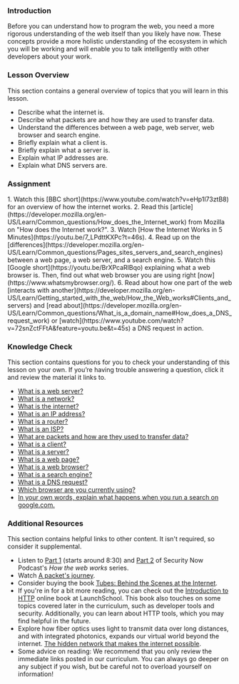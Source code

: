 ### Introduction

Before you can understand how to program the web, you need a more rigorous understanding of the web itself than you likely have now. These concepts provide a more holistic understanding of the ecosystem in which you will be working and will enable you to talk intelligently with other developers about your work.

### Lesson Overview

This section contains a general overview of topics that you will learn in this lesson.

* Describe what the internet is.
* Describe what packets are and how they are used to transfer data.
* Understand the differences between a web page, web server, web browser and search engine.
* Briefly explain what a client is.
* Briefly explain what a server is.
* Explain what IP addresses are.
* Explain what DNS servers are.

### Assignment

<div class="lesson-content__panel" markdown="1">
  1. Watch this [BBC short](https://www.youtube.com/watch?v=eHp1l73ztB8) for an overview of how the internet works.
  2. Read this [article](https://developer.mozilla.org/en-US/Learn/Common_questions/How_does_the_Internet_work) from Mozilla on "How does the Internet work?".
  3. Watch [How the Internet Works in 5 Minutes](https://youtu.be/7_LPdttKXPc?t=46s).
  4. Read up on the [differences](https://developer.mozilla.org/en-US/Learn/Common_questions/Pages_sites_servers_and_search_engines) between a web page, a web server, and a search engine.
  5. Watch this [Google short](https://youtu.be/BrXPcaRlBqo) explaining what a web browser is. Then, find out what web browser you are using right [now](https://www.whatsmybrowser.org/).
  6. Read about how one part of the web [interacts with another](https://developer.mozilla.org/en-US/Learn/Getting_started_with_the_web/How_the_Web_works#Clients_and_servers) and [read about](https://developer.mozilla.org/en-US/Learn/Common_questions/What_is_a_domain_name#How_does_a_DNS_request_work) or [watch](https://www.youtube.com/watch?v=72snZctFFtA&feature=youtu.be&t=45s) a DNS request in action.
</div> 

### Knowledge Check

This section contains questions for you to check your understanding of this lesson on your own. If you’re having trouble answering a question, click it and review the material it links to.

*   [What is a web server?](https://developer.mozilla.org/en-US/docs/Learn/Common_questions/Pages_sites_servers_and_search_engines)
*   [What is a network?](https://developer.mozilla.org/en-US/docs/Learn/Common_questions/How_does_the_Internet_work)
*   [What is the internet?](https://www.youtube.com/watch?v=7_LPdttKXPc&t=46s)
*   [What is an IP address?](https://developer.mozilla.org/en-US/docs/Learn/Common_questions/How_does_the_Internet_work)
*   [What is a router?](https://developer.mozilla.org/en-US/docs/Learn/Common_questions/How_does_the_Internet_work)
*   [What is an ISP?](https://developer.mozilla.org/en-US/docs/Glossary/ISP)
*   [What are packets and how are they used to transfer data?](https://developer.mozilla.org/en-US/docs/Learn/Getting_started_with_the_web/How_the_Web_works#packets_explained)
*   [What is a client?](https://developer.mozilla.org/en-US/docs/Learn/Getting_started_with_the_web/How_the_Web_works#clients_and_servers)
*   [What is a server?](https://developer.mozilla.org/en-US/docs/Learn/Getting_started_with_the_web/How_the_Web_works#clients_and_servers)
*   [What is a web page?](https://developer.mozilla.org/en-US/docs/Learn/Common_questions/Pages_sites_servers_and_search_engines)
*   [What is a web browser?](https://www.youtube.com/watch?v=BrXPcaRlBqo&feature=youtu.be)
*   [What is a search engine?](https://developer.mozilla.org/en-US/docs/Learn/Common_questions/Pages_sites_servers_and_search_engines)
*   [What is a DNS request?](https://www.youtube.com/watch?v=72snZctFFtA&t=45s)
*   [Which browser are you currently using?](https://www.whatsmybrowser.org/)
*   [In your own words, explain what happens when you run a search on google.com.](https://developer.mozilla.org/en-US/docs/Learn/Common_questions/Pages_sites_servers_and_search_engines)

### Additional Resources

This section contains helpful links to other content. It isn't required, so consider it supplemental.

*   Listen to [Part 1](https://twit.tv/shows/security-now/episodes/25?autostart=false) (starts around 8:30) and [Part 2](https://twit.tv/shows/security-now/episodes/26?autostart=false) of Security Now Podcast's *How the web works* series.
*   Watch [A packet's journey](https://www.youtube.com/watch?v=ewrBalT_eBM&feature).
*   Consider buying the book [Tubes: Behind the Scenes at the Internet](https://www.amazon.co.uk/dp/B007TB5SKA/ref=dp-kindle-redirect?_encoding=UTF8&btkr=1).
*   If you're in for a bit more reading, you can check out the [Introduction to HTTP](https://launchschool.com/books/http) online book at LaunchSchool. This book also touches on some topics covered later in the curriculum, such as developer tools and security. Additionally, you can learn about HTTP tools, which you may find helpful in the future.
*   Explore how fiber optics uses light to transmit data over long distances, and with integrated photonics, expands our virtual world beyond the internet. [The hidden network that makes the internet possible](https://youtu.be/er3v4PVNQqE).
*   Some advice on reading: We recommend that you only review the immediate links posted in our curriculum. You can always go deeper on any subject if you wish, but be careful not to overload yourself on information!
